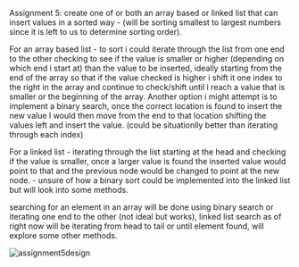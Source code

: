 Assignment 5: create one of or both an array based or linked list that can insert values in a sorted way - (will be sorting smallest to largest numbers since it is left to us to determine sorting order).

For an array based list - to sort i could iterate through the list from one end to the other checking to see if the value is smaller or higher (depending on which end i start at) than the value to be inserted, ideally starting from the end of the array so that if the value checked is higher i shift it one index to the right in the array and continue to check/shift until i reach a value that is smaller or the beginning of the array. Another option i might attempt is to implement a binary search, once the correct location is found to insert the new value I would then move from the end to that location shifting the values left and insert the value. (could be situationlly better than iterating through each index)

For a linked list - iterating through the list starting at the head and checking if the value is smaller, once a larger value is found the inserted value would point to that and the previous node would be changed to point at the new node. - unsure of how a binary sort could be implemented into the linked list but will look into some methods.

searching for an element in an array will be done using binary search or iterating one end to the other (not ideal but works), linked list search as of right now will be iterating from head to tail or until element found, will explore some other methods.


![assignment5design](https://user-images.githubusercontent.com/97048406/152081361-0fbad00c-dbcd-45be-95a0-976fd7bf206a.jpg)
